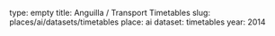 type: empty
title: Anguilla / Transport Timetables
slug: places/ai/datasets/timetables
place: ai
dataset: timetables
year: 2014
